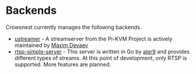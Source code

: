 # Backends

Crowsnest currently manages the following backends.

* [ustreamer](https://github.com/pikvm/ustreamer) - A streamserver from the Pi-KVM Project is actively maintained by [Maxim Devaev](https://github.com/mdevaev)
* [rtsp-simple-server](https://github.com/aler9/rtsp-simple-server) - This server is written in Go by [aler9](https://github.com/aler9) and provides different types of streams. At this point of development, only RTSP is supported. More features are planned.
